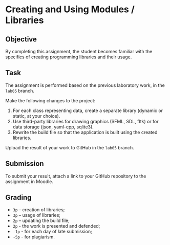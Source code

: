 # Creating and Using Modules / Libraries

## Objective

By completing this assignment, the student becomes familiar with the specifics of creating programming libraries and their usage.

## Task

The assignment is performed based on the previous laboratory work, in the `lab05` branch.

Make the following changes to the project:

1. For each class representing data, create a separate library (dynamic or static, at your choice).
2. Use third-party libraries for drawing graphics (SFML, SDL, fltk) or for data storage (json, yaml-cpp, sqlite3).
3. Rewrite the build file so that the application is built using the created libraries.

Upload the result of your work to GitHub in the `lab05` branch.

## Submission

To submit your result, attach a link to your GitHub repository to the assignment in Moodle.

## Grading

- `3p` – creation of libraries;
- `3p` – usage of libraries;
- `2p` – updating the build file;
- `2p` - the work is presented and defended;
- `-1p` - for each day of late submission;
- `-5p` - for plagiarism.
